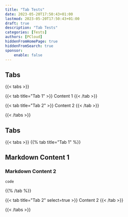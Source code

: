 ```yaml
---
title: "Tab Tests"
date: 2023-05-20T17:50:43+01:00
lastmod: 2023-05-20T17:50:43+01:00
draft: true
description: "Tab Tests"
categories: [Tests]
authors: [PCloud]
hiddenFromHomePage: true
hiddenFromSearch: true
sponsor: 
    enable: false
---
```


<!--more-->

## Tabs 

{{< tabs >}}

{{< tab title="Tab 1" >}}
Content 1
{{< /tab >}}

{{< tab title="Tab 2" >}}
Content 2
{{< /tab >}}

{{< /tabs >}}

## Tabs

{{< tabs >}}
{{% tab title="Tab 1" %}}

## Markdown Content 1

### Markdown Content 2

```
code
```

{{% /tab %}}

{{< tab title="Tab 2" select=true >}}
Content 2
{{< /tab >}}

{{< /tabs >}}
